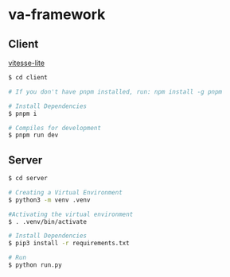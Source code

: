 
# va-framework

## Client

[vitesse-lite](https://github.com/antfu/vitesse-lite)

```bash
$ cd client

# If you don't have pnpm installed, run: npm install -g pnpm

# Install Dependencies
$ pnpm i

# Compiles for development
$ pnpm run dev
```

## Server

```bash
$ cd server

# Creating a Virtual Environment
$ python3 -m venv .venv

#Activating the virtual environment
$ . .venv/bin/activate

# Install Dependencies
$ pip3 install -r requirements.txt

# Run
$ python run.py
```

